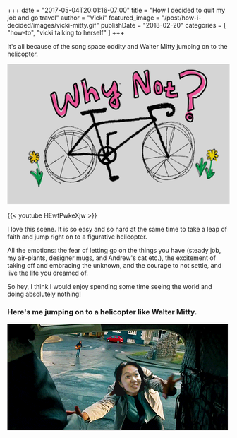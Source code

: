 +++
date = "2017-05-04T20:01:16-07:00"
title = "How I decided to quit my job and go travel"
author = "Vicki"
featured_image = "/post/how-i-decided/images/vicki-mitty.gif"
publishDate = "2018-02-20"
categories = [ "how-to", "vicki talking to herself" ]
+++

It's all because of the song space oddity and Walter Mitty jumping on
to the helicopter.<!--more-->

![quit my job to travel on my bike](images/Whynot.png)

{{< youtube HEwtPwkeXjw >}}

I love this scene. It is so easy and so hard at the same time to take
a leap of faith and jump right on to a figurative helicopter. 


All the emotions: the fear of letting go on the things you have
(steady job, my air-plants, designer mugs, and Andrew's cat etc.), the
excitement of taking off and embracing the unknown, and the courage to
not settle, and live the life you dreamed of. 

So hey, I think I would enjoy spending some time seeing the world and
doing absolutely nothing!

### Here's me jumping on to a helicopter like Walter Mitty.

![Vicki Jumping on to the helicopter](images/vicki-mitty.gif)
